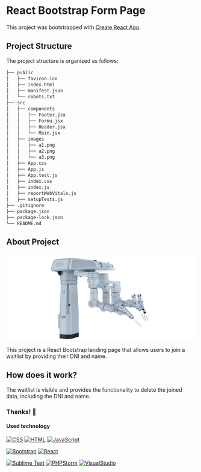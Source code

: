 # React Bootstrap Form Page

This project was bootstrapped with [Create React App](https://github.com/facebook/create-react-app).

## Project Structure

The project structure is organized as follows:

```
├── public
│   ├── favicon.ico
│   ├── index.html
│   ├── manifest.json
│   └── robots.txt
├── src
│   ├── components
│   │   ├── Footer.jsx
│   │   ├── Formu.jsx
│   │   ├── Header.jsx
│   │   └── Main.jsx
│   ├── images
│   │   ├── a1.png
│   │   ├── a2.png
│   │   └── a3.png
│   ├── App.css
│   ├── App.js
│   ├── App.test.js
│   ├── index.css
│   ├── index.js
│   ├── reportWebVitals.js
│   ├── setupTests.js
├── .gitignore
├── package.json
├── package-lock.json
└── README.md 
```
## About Project

![Vista previa](src/images/a3.png)

This project is a React Bootstrap landing page that allows users to join a waitlist by providing their DNI and name. 

## How does it work?

The waitlist is visible and provides the functionality to delete the joined data, including the DNI and name.

### Thanks! 🙌

#### Used technology

[![CSS](https://img.shields.io/badge/CSS-★★★★-blue)](https://www.w3.org/Style/CSS/Overview.en.html)
[![HTML](https://img.shields.io/badge/HTML-★★★★-orange)](https://html.com/)
[![JavaScript](https://img.shields.io/badge/javascript-%23323330.svg?style=for-the-badge&logo=javascript&logoColor=%23F7DF1E)](https://www.javascript.com/)

[![Bootstrap](https://img.shields.io/badge/bootstrap-%23563D7C.svg?style=for-the-badge&logo=bootstrap&logoColor=white)](https://getbootstrap.com)
[![React](https://img.shields.io/badge/-ReactJs-61DAFB?logo=react&logoColor=white&style=for-the-badge)](https://en.react.dev/)

[![Sublime Text](https://img.shields.io/badge/sublime_text-%23575757.svg?style=for-the-badge&logo=sublime-text&logoColor=important)](https://www.sublimetext.com/)
[![PHPStorm](https://img.shields.io/badge/-PHPStorm-181717?style=for-the-badge&logo=phpstorm&logoColor=white)](https://www.jetbrains.com/phpstorm/)
[![VisualStudio](https://img.shields.io/badge/Visual_Studio-5C2D91?style=for-the-badge&logo=visual%20studio&logoColor=white)](https://visualstudio.microsoft.com/)
